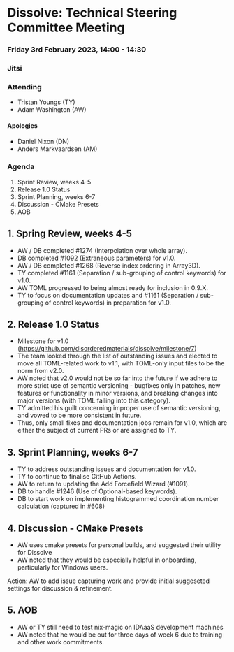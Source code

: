 # Dissolve: Technical Steering Committee Meeting
### Friday 3rd February 2023, 14:00 - 14:30
### Jitsi

### Attending

- Tristan Youngs (TY)
- Adam Washington (AW)

#### Apologies

- Daniel Nixon (DN)
- Anders Markvaardsen (AM)

### Agenda

1. Sprint Review, weeks 4-5
2. Release 1.0 Status
3. Sprint Planning, weeks 6-7 
4. Discussion - CMake Presets
5. AOB

## 1. Spring Review, weeks 4-5

- AW / DB completed #1274 (Interpolation over whole array).
- DB completed #1092 (Extraneous parameters) for v1.0.
- AW / DB completed #1268 (Reverse index ordering in Array3D).
- TY completed #1161 (Separation / sub-grouping of control keywords) for v1.0.
- AW TOML progressed to being almost ready for inclusion in 0.9.X.
- TY to focus on documentation updates and #1161 (Separation / sub-grouping of control keywords) in preparation for v1.0.

## 2. Release 1.0 Status

- Milestone for v1.0 (https://github.com/disorderedmaterials/dissolve/milestone/7)
- The team looked through the list of outstanding issues and elected to move all TOML-related work to v1.1, with TOML-only input files to be the norm from v2.0.
- AW noted that v2.0 would not be so far into the future if we adhere to more strict use of semantic versioning - bugfixes only in patches, new features or functionality in minor versions, and breaking changes into major versions (with TOML falling into this category).
- TY admitted his guilt concerning improper use of semantic versioning, and vowed to be more consistent in future. 
- Thus, only small fixes and documentation jobs remain for v1.0, which are either the subject of current PRs or are assigned to TY.

## 3. Sprint Planning, weeks 6-7

- TY to address outstanding issues and documentation for v1.0.
- TY to continue to finalise GitHub Actions.
- AW to return to updating the Add Forcefield Wizard (#1091).
- DB to handle #1246 (Use of Optional-based keywords).
- DB to start work on implementing histogrammed coordination number calculation (captured in #608)

## 4. Discussion - CMake Presets

- AW uses cmake presets for personal builds, and suggested their utility for Dissolve
- AW noted that they would be especially helpful in onboarding, particularly for Windows users.

Action: AW to add issue capturing work and provide initial suggeseted settings for discussion & refinement.

## 5. AOB

- AW or TY still need to test nix-magic on IDAaaS development machines
- AW  noted that he would be out for three days of week 6 due to training and other work commitments.
